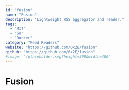 ```yaml
---
id: "fusion"
name: "Fusion"
description: "Lightweight RSS aggregator and reader."
tags:
  - "MIT"
  - "Go"
  - "Docker"
category: "Feed Readers"
website: "https://github.com/0x2E/fusion"
github: "https://github.com/0x2E/fusion"
#image: "/placeholder.svg?height=300&width=400"
---
```


# Fusion
